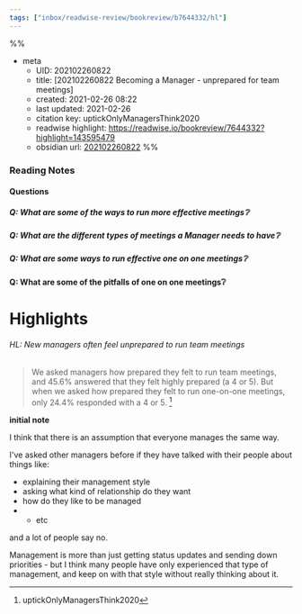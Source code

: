 ```yaml
---
tags: ["inbox/readwise-review/bookreview/b7644332/hl"]
---
```

%%
- meta
	- UID: 202102260822
	- title: [202102260822 Becoming a Manager - unprepared for team meetings]
	- created: 2021-02-26 08:22
	- last updated: 2021-02-26
	- citation key:  uptickOnlyManagersThink2020
	- readwise highlight: https://readwise.io/bookreview/7644332?highlight=143595479
	- obsidian url: [202102260822](obsidian://open?vault=readwise-review-inbox&file=inbox%2Fzets%2F202102260822%20%20RW-R%20Becoming%20a%20Manager%20-%20unprepared%20for%20team%20meetings)
%%


### Reading Notes 

#### Questions 

##### Q:  What are some of the ways to run more effective meetings❔

##### Q:  What are the different types of meetings a Manager needs to have❔

##### Q:  What are some ways to run effective one on one meetings❔

#### Q: What are some of the pitfalls of one on one meetings❔

# Highlights 

###### HL:  New managers often feel unprepared to run team meetings

> We asked managers how prepared they felt to run team meetings, and 45.6% answered that they felt highly prepared (a 4 or 5). But when we asked how prepared they felt to run one-on-one meetings, only 24.4% responded with a 4 or 5. [^1]

**initial note**

I think that there is an assumption that everyone manages the same way. 

I've asked other managers before if they have talked with their people about things like: 

- explaining their management style 
- asking what kind of relationship do they want 
- how do they like to be managed 
- - etc 

and a lot of people say no. 

Management is more than just getting status updates and sending down priorities - but I think many people have only experienced that type of management, and keep on with that style without really thinking about it.



[^1]: uptickOnlyManagersThink2020